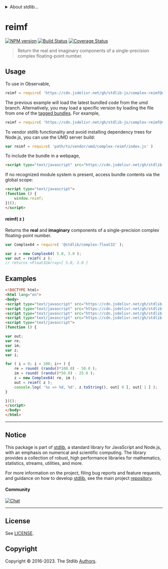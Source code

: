 <!--

@license Apache-2.0

Copyright (c) 2021 The Stdlib Authors.

Licensed under the Apache License, Version 2.0 (the "License");
you may not use this file except in compliance with the License.
You may obtain a copy of the License at

   http://www.apache.org/licenses/LICENSE-2.0

Unless required by applicable law or agreed to in writing, software
distributed under the License is distributed on an "AS IS" BASIS,
WITHOUT WARRANTIES OR CONDITIONS OF ANY KIND, either express or implied.
See the License for the specific language governing permissions and
limitations under the License.

-->


<details>
  <summary>
    About stdlib...
  </summary>
  <p>We believe in a future in which the web is a preferred environment for numerical computation. To help realize this future, we've built stdlib. stdlib is a standard library, with an emphasis on numerical and scientific computation, written in JavaScript (and C) for execution in browsers and in Node.js.</p>
  <p>The library is fully decomposable, being architected in such a way that you can swap out and mix and match APIs and functionality to cater to your exact preferences and use cases.</p>
  <p>When you use stdlib, you can be absolutely certain that you are using the most thorough, rigorous, well-written, studied, documented, tested, measured, and high-quality code out there.</p>
  <p>To join us in bringing numerical computing to the web, get started by checking us out on <a href="https://github.com/stdlib-js/stdlib">GitHub</a>, and please consider <a href="https://opencollective.com/stdlib">financially supporting stdlib</a>. We greatly appreciate your continued support!</p>
</details>

# reimf

[![NPM version][npm-image]][npm-url] [![Build Status][test-image]][test-url] [![Coverage Status][coverage-image]][coverage-url] <!-- [![dependencies][dependencies-image]][dependencies-url] -->

> Return the real and imaginary components of a single-precision complex floating-point number.

<!-- Section to include introductory text. Make sure to keep an empty line after the intro `section` element and another before the `/section` close. -->

<section class="intro">

</section>

<!-- /.intro -->

<!-- Package usage documentation. -->



<section class="usage">

## Usage

To use in Observable,

```javascript
reimf = require( 'https://cdn.jsdelivr.net/gh/stdlib-js/complex-reimf@umd/browser.js' )
```
The previous example will load the latest bundled code from the umd branch. Alternatively, you may load a specific version by loading the file from one of the [tagged bundles](https://github.com/stdlib-js/complex-reimf/tags). For example,

```javascript
reimf = require( 'https://cdn.jsdelivr.net/gh/stdlib-js/complex-reimf@v0.1.0-umd/browser.js' )
```

To vendor stdlib functionality and avoid installing dependency trees for Node.js, you can use the UMD server build:

```javascript
var reimf = require( 'path/to/vendor/umd/complex-reimf/index.js' )
```

To include the bundle in a webpage,

```html
<script type="text/javascript" src="https://cdn.jsdelivr.net/gh/stdlib-js/complex-reimf@umd/browser.js"></script>
```

If no recognized module system is present, access bundle contents via the global scope:

```html
<script type="text/javascript">
(function () {
    window.reimf;
})();
</script>
```

#### reimf( z )

Returns the **real** and **imaginary** components of a single-precision complex floating-point number.

```javascript
var Complex64 = require( '@stdlib/complex-float32' );

var z = new Complex64( 5.0, 3.0 );
var out = reimf( z );
// returns <Float32Array>[ 5.0, 3.0 ]
```

</section>

<!-- /.usage -->

<!-- Package usage notes. Make sure to keep an empty line after the `section` element and another before the `/section` close. -->

<section class="notes">

</section>

<!-- /.notes -->

<!-- Package usage examples. -->

<section class="examples">

## Examples

<!-- eslint no-undef: "error" -->

```html
<!DOCTYPE html>
<html lang="en">
<body>
<script type="text/javascript" src="https://cdn.jsdelivr.net/gh/stdlib-js/complex-float32@umd/browser.js"></script>
<script type="text/javascript" src="https://cdn.jsdelivr.net/gh/stdlib-js/random-base-randu@umd/browser.js"></script>
<script type="text/javascript" src="https://cdn.jsdelivr.net/gh/stdlib-js/math-base-special-round@umd/browser.js"></script>
<script type="text/javascript" src="https://cdn.jsdelivr.net/gh/stdlib-js/complex-reimf@umd/browser.js"></script>
<script type="text/javascript">
(function () {

var out;
var re;
var im;
var z;
var i;

for ( i = 0; i < 100; i++ ) {
    re = round( (randu()*100.0) - 50.0 );
    im = round( (randu()*50.0) - 25.0 );
    z = new Complex64( re, im );
    out = reimf( z );
    console.log( '%s => %d, %d', z.toString(), out[ 0 ], out[ 1 ] );
}

})();
</script>
</body>
</html>
```

</section>

<!-- /.examples -->

<!-- C interface documentation. -->



<!-- Section to include cited references. If references are included, add a horizontal rule *before* the section. Make sure to keep an empty line after the `section` element and another before the `/section` close. -->

<section class="references">

</section>

<!-- /.references -->

<!-- Section for related `stdlib` packages. Do not manually edit this section, as it is automatically populated. -->

<section class="related">

</section>

<!-- /.related -->

<!-- Section for all links. Make sure to keep an empty line after the `section` element and another before the `/section` close. -->


<section class="main-repo" >

* * *

## Notice

This package is part of [stdlib][stdlib], a standard library for JavaScript and Node.js, with an emphasis on numerical and scientific computing. The library provides a collection of robust, high performance libraries for mathematics, statistics, streams, utilities, and more.

For more information on the project, filing bug reports and feature requests, and guidance on how to develop [stdlib][stdlib], see the main project [repository][stdlib].

#### Community

[![Chat][chat-image]][chat-url]

---

## License

See [LICENSE][stdlib-license].


## Copyright

Copyright &copy; 2016-2023. The Stdlib [Authors][stdlib-authors].

</section>

<!-- /.stdlib -->

<!-- Section for all links. Make sure to keep an empty line after the `section` element and another before the `/section` close. -->

<section class="links">

[npm-image]: http://img.shields.io/npm/v/@stdlib/complex-reimf.svg
[npm-url]: https://npmjs.org/package/@stdlib/complex-reimf

[test-image]: https://github.com/stdlib-js/complex-reimf/actions/workflows/test.yml/badge.svg?branch=v0.1.0
[test-url]: https://github.com/stdlib-js/complex-reimf/actions/workflows/test.yml?query=branch:v0.1.0

[coverage-image]: https://img.shields.io/codecov/c/github/stdlib-js/complex-reimf/main.svg
[coverage-url]: https://codecov.io/github/stdlib-js/complex-reimf?branch=main

<!--

[dependencies-image]: https://img.shields.io/david/stdlib-js/complex-reimf.svg
[dependencies-url]: https://david-dm.org/stdlib-js/complex-reimf/main

-->

[chat-image]: https://img.shields.io/gitter/room/stdlib-js/stdlib.svg
[chat-url]: https://app.gitter.im/#/room/#stdlib-js_stdlib:gitter.im

[stdlib]: https://github.com/stdlib-js/stdlib

[stdlib-authors]: https://github.com/stdlib-js/stdlib/graphs/contributors

[umd]: https://github.com/umdjs/umd
[es-module]: https://developer.mozilla.org/en-US/docs/Web/JavaScript/Guide/Modules

[deno-url]: https://github.com/stdlib-js/complex-reimf/tree/deno
[umd-url]: https://github.com/stdlib-js/complex-reimf/tree/umd
[esm-url]: https://github.com/stdlib-js/complex-reimf/tree/esm
[branches-url]: https://github.com/stdlib-js/complex-reimf/blob/main/branches.md

[stdlib-license]: https://raw.githubusercontent.com/stdlib-js/complex-reimf/main/LICENSE

</section>

<!-- /.links -->
